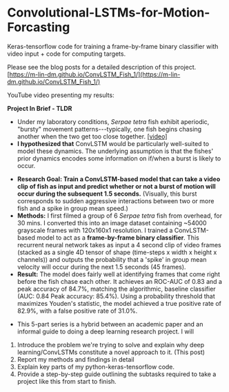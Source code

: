 # Convolutional-LSTMs-for-Motion-Forcasting
Keras-tensorflow code for training a frame-by-frame binary classifier with video input + code for computing targets.

Please see the blog posts for a detailed description of this project.
[https://m-lin-dm.github.io/ConvLSTM_Fish_1/](https://m-lin-dm.github.io/ConvLSTM_Fish_1/)

YouTube video presenting my results:

**Project In Brief - TLDR** 
- Under my laboratory conditions, *Serpae tetra* fish exhibit aperiodic, "bursty" movement patterns---typically, one fish begins chasing another when the two get too close together. [[video]](link)
- **I hypothesized that**  ConvLSTM would be particularly well-suited to model these dynamics. The underlying assumption is that the fishes' prior dynamics encodes some information on if/when a burst is likely to occur.
<!-- - To obtain ground truth labels, I converted this problem into a *self-supervised* setting. Roughly, each frame $$i$$ was algorithmically labeled as 1 if the group mean speed $$\tilde{y_i}$$ was low and frame $$i$$ preceded a sufficiently large increase in $$\tilde{y_i}$$ across frames $$[i, i+45]$$. Conversely, frame $$i$$ was labeled as 0 if it did not precede a large increase in speed. The method of computing $$\tilde{y_i}$$ and the full details of the labeling algorithm can be found in [part 3](/ConvLSTM_Fish_3/) -->
- **Research Goal: Train a ConvLSTM-based model that can take a video clip of fish as input and predict whether or not a burst of motion will occur during the subsequent 1.5 seconds.** (Visually, this burst corresponds to sudden aggressive interactions between two or more fish and a spike in group mean speed.)
- **Methods:** I first filmed a group of 6 *Serpae tetra* fish from overhead, for 30 mins. I converted this into an image dataset containing ~54000 grayscale frames with 120x160x1 resolution. I trained a ConvLSTM-based model to act as a **frame-by-frame binary classifier**. This recurrent neural network takes as input a 4 second clip of video frames (stacked as a single 4D tensor of shape (time-steps x width x height x channels)) and outputs the probability that a 'spike' in group mean velocity will occur during the next 1.5 seconds (45 frames).
- **Result:** The model does fairly well at identifying frames that come right before the fish chase each other. It achieves an ROC-AUC of 0.83 and a peak accuracy of 84.7%, matching the algorithmic, baseline classifier (AUC: 0.84 Peak accuracy: 85.4%). Using a probability threshold that maximizes Youden's statistic, the model achieved a true positive rate of 82.9%, with a false positive rate of 31.0%. 
<!-- This helps confirm that the fishes' prior spatial configurations and dynamics contain information that is useful in predicting the onset of aggressive interactions. -->
- This 5-part series is a hybrid between an academic paper and an informal guide to doing a deep learning research project. I will
1. Introduce the problem we're trying to solve and explain why deep learning/ConvLSTMs constitute a novel approach to it. (This post) 
2. Report my methods and findings in detail
3. Explain key parts of my python-keras-tensorflow code.
4. Provide a step-by-step guide outlining the subtasks required to take a project like this from start to finish.  
